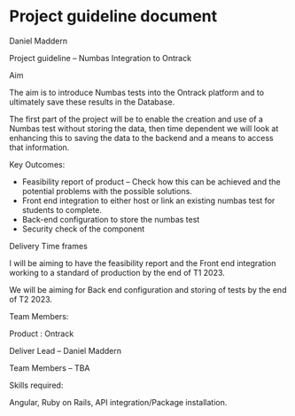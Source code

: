 # Project guideline document

Daniel Maddern

Project guideline – Numbas Integration to Ontrack

Aim

The aim is to introduce Numbas tests into the Ontrack platform and to ultimately save these results in the Database.

The first part of the project will be to enable the creation and use of a Numbas test without storing the data, then time dependent we will look at enhancing this to saving the data to the backend and a means to access that information.

Key Outcomes:

- Feasibility report of product – Check how this can be achieved and the potential problems with the possible solutions.
- Front end integration to either host or link an existing numbas test for students to complete.
- Back-end configuration to store the numbas test
- Security check of the component

Delivery Time frames

I will be aiming to have the feasibility report and the Front end integration working to a standard of production by the end of T1 2023.

We will be aiming for Back end configuration and storing of tests by the end of T2 2023.

Team Members:

Product : Ontrack

Deliver Lead – Daniel Maddern

Team Members – TBA

Skills required:

Angular, Ruby on Rails, API integration/Package installation.
